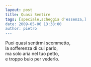 ```yaml
---
layout: post
title: Quasi Sentire
tags: [speciale,scheggia d'essenza,]
date: 2009-05-06 13:38:00
author: pietro
---
```

Puoi quasi sentirmi scommetto,<br/>la sofferenza di cui parlo,<br/>ma solo aria nel tuo petto,<br/>e troppo buio per vederlo.
